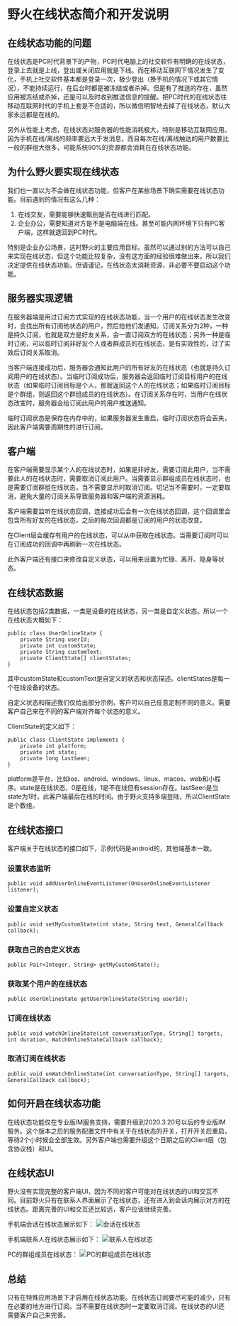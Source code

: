 # 野火在线状态简介和开发说明
## 在线状态功能的问题
在线状态是PC时代背景下的产物，PC时代电脑上的社交软件有明确的在线状态，登录上去就是上线，登出或关闭应用就是下线。而在移动互联网下情况发生了变化，手机上社交软件基本都是登录一次，极少登出（换手机的情况下或其它情况），不能持续运行，在后台时都是被冻结或者杀掉。但是有了推送的存在，虽然应用被冻结或杀掉，还是可以及时收到推送信息的提醒。把PC时代的在线状态往移动互联网时代的手机上套是不合适的，所以微信明智地去掉了在线状态，默认大家永远都是在线的。

另外从性能上考虑，在线状态对服务器的性能消耗极大，特别是移动互联网应用。因为手机在线/离线的频率要远大于发消息，而且每次在线/离线触达的用户数要比一般的群组大很多，可能系统90%的资源都会消耗在在线状态功能。

## 为什么野火要实现在线状态
我们也一直以为不会做在线状态功能，但客户在某些场景下确实需要在线状态功能。目前遇到的情况有这么几种：
1. 在线交友，需要能够快速甄别是否在线进行匹配。
2. 企业办公，需要知道对方是不是电脑端在线。甚至可能内网环境下只有PC客户端，这样就退回到PC时代。

特别是企业办公场景，这时野火的主要应用目标。虽然可以通过别的方法可以自己来实现在线状态，但这个功能比较复杂，没有这方面的经验很难做出来，所以我们决定提供在线状态功能。但请谨记，在线状态太消耗资源，非必要不要启动这个功能。

## 服务器实现逻辑
在服务器端是用过订阅方式实现的在线状态功能，当一个用户的在线状态发生改变时，会找出所有订阅他状态的用户，然后给他们发通知。订阅关系分为2种，一种是持久订阅，也就是双方是好友关系，会一直订阅双方的在线状态；另外一种是临时订阅，可以临时订阅非好友个人或者群成员的在线状态，是有实效性的，过了实效后订阅关系取消。

当客户端连接成功后，服务器会通知此用户的所有好友的在线状态（也就是持久订阅用户的在线状态）。当临时订阅成功后，服务器会返回临时订阅目标用户的在线状态（如果临时订阅目标是个人，那就返回这个人的在线状态；如果临时订阅目标是个群组，则返回这个群组成员的在线状态）。在订阅关系存在时，当用户在线状态改变时，服务器会给订阅此用户的用户推送通知。

临时订阅状态是保存在内存中的，如果服务器发生重启，临时订阅状态将会丢失，因此客户端需要周期性的进行订阅。

## 客户端
在客户端需要显示某个人的在线状态时，如果是非好友，需要订阅此用户，当不需要此人的在线状态时，需要取消订阅此用户。当需要显示群组成员在线状态时，也是需要订阅群组在线状态，当不需要显示时取消订阅。切记当不需要时，一定要取消，避免大量的订阅关系导致服务器和客户端的资源消耗。

客户端需要监听在线状态回调，连接成功后会有一次在线状态回调，这个回调里会包含所有好友的在线状态，之后的每次回调都是订阅的用户的状态改变。

在Client层会缓存有用户的在线状态，可以从中获取在线状态。当需要订阅时可以在订阅成功的回调中再刷新一次在线状态。

此外客户端还有接口来修改自定义状态，可以用来设置为忙碌、离开、隐身等状态。

## 在线状态数据
在线状态包括2类数据，一类是设备的在线状态，另一类是自定义状态。所以一个在线状态大概如下：
```
public class UserOnlineState {
    private String userId;
    private int customState;
    private String customText;
    private ClientState[] clientStates;
}
```
其中customState和customText是自定义的状态和状态描述。clientStates是每一个在线设备的状态。

自定义状态和描述我们仅给出部分示例，客户可以自己任意定制不同的意义。需要客户自己来在不同的客户端对齐每个状态的意义。

ClientState的定义如下：
```
public class ClientState implements {
    private int platform;
    private int state;
    private long lastSeen;
}
```
platform是平台，比如ios、android、windows、linux、macos、web和小程序。state是在线状态，0是在线，1是不在线但有session存在。lastSeen是当state为1时，此客户端最后在线的时间。由于野火支持多端登陆，所以ClientState是个数组。

## 在线状态接口
客户端关于在线状态的接口如下，示例代码是android的，其他端基本一致。
### 设置状态监听
```
public void addUserOnlineEventListener(OnUserOnlineEventListener listener);
```

### 设置自定义状态
````
public void setMyCustomState(int state, String text, GeneralCallback callback);
````

### 获取自己的自定义状态
```
public Pair<Integer, String> getMyCustomState();
```

### 获取某个用户的在线状态
````
public UserOnlineState getUserOnlineState(String userId);
````

### 订阅在线状态
```
public void watchOnlineState(int conversationType, String[] targets, int duration, WatchOnlineStateCallback callback);
```

### 取消订阅在线状态
```
public void unWatchOnlineState(int conversationType, String[] targets, GeneralCallback callback);
```

## 如何开启在线状态功能
在线状态功能仅在专业版IM服务支持，需要升级到2020.3.20号以后的专业版IM服务。这个版本之后的服务配置文件中有关于在线状态的开关，打开开关后重启，等待2个小时候会全部生效。另外客户端也需要升级这个日期之后的Client层（包含协议栈）和UI。

## 在线状态UI
野火没有实现完整的客户端UI，因为不同的客户可能对在线状态的UI和交互不同。目前野火只有在联系人界面展示了在线状态，还有进入到会话内展示对方的在线状态。距离完善的UI和交互还比较远，客户应该继续完善。

手机端会话在线状态展示如下：
![会话在线状态](./user_online_state_conversation.jpeg)

手机端联系人在线状态展示如下：
![联系人在线状态](./user_online_state_contact.jpeg)

PC的群组成员在线状态：
![PC的群组成员在线状态](./user_online_state_pc_group.jpeg)

## 总结
只有在特殊应用场景下才启用在线状态功能。在线状态订阅要尽可能的减少，只有在必要的地方进行订阅。当不需要在线状态时一定要取消订阅。在线状态的UI还需要客户自己来完善。
